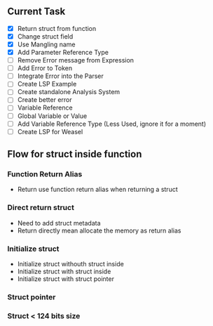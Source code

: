 ## Current Task

- [x] Return struct from function
- [x] Change struct field
- [x] Use Mangling name
- [x] Add Parameter Reference Type
- [ ] Remove Error message from Expression
- [ ] Add Error to Token
- [ ] Integrate Error into the Parser
- [ ] Create LSP Example
- [ ] Create standalone Analysis System
- [ ] Create better error
- [ ] Variable Reference
- [ ] Global Variable or Value
- [ ] Add Variable Reference Type (Less Used, ignore it for a moment)
- [ ] Create LSP for Weasel

## Flow for struct inside function

### Function Return Alias

- Return use function return alias when returning a struct

### Direct return struct

- Need to add struct metadata
- Return directly mean allocate the memory as return alias

### Initialize struct

- Initialize struct withouth struct inside
- Initialize struct with struct inside
- Initialize struct with struct pointer

### Struct pointer

### Struct < 124 bits size
